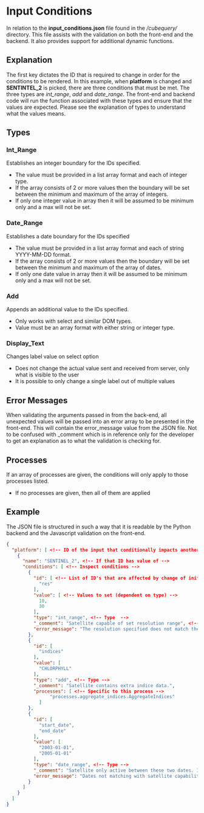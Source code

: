 # Input Conditions

In relation to the **input_conditions.json** file found in the */cubequery/* directory. This file assists with the validation on both the front-end and the backend. It also provides support for additional dynamic functions.

## Explanation
The first key dictates the ID that is required to change in order for the conditions to be rendered. In this example, when **platform** is changed and **SENTINTEL_2** is picked, there are three conditions that must be met. The three types are *int_range*, *add* and *date_range*. The front-end and backend code will run the function associated with these types and ensure that the values are expected. Please see the explanation of types to understand what the values means.

## Types
### Int_Range
Establishes an integer boundary for the IDs specified.
* The value must be provided in a list array format and each of integer type.
* If the array consists of 2 or more values then the boundary will be set between the minimum and maximum of the array of integers. 
* If only one integer value in array then it will be assumed to be minimum only and a max will not be set.

### Date_Range
Establishes a date boundary for the IDs specified
* The value must be provided in a list array format and each of string YYYY-MM-DD format.
* If the array consists of 2 or more values then the boundary will be set between the minimum and maximum of the array of dates. 
* If only one date value in array then it will be assumed to be minimum only and a max will not be set.

### Add
Appends an additional value to the IDs specified.
* Only works with select and similar DOM types.
* Value must be an array format with either string or integer type.

### Display_Text
Changes label value on select option
* Does not change the actual value sent and received from server, only what is visible to the user
* It is possible to only change a single label out of multiple values

## Error Messages
When validating the arguments passed in from the back-end, all unexpected values will be passed into an error array to be presented in the front-end. This will contain the error_message value from the JSON file. Not to be confused with _comment which is in reference only for the developer to get an explanation as to what the validation is checking for.

## Processes
If an array of processes are given, the conditions will only apply to those processes listed. 
* If no processes are given, then all of them are applied

## Example

The JSON file is structured in such a way that it is readable by the Python backend and the Javascript validation on the front-end. 

```json
{
  "platform": [ <!-- ID of the input that conditionally impacts another -->
    {
      "name": "SENTINEL_2", <!-- If that ID has value of -->
      "conditions": [ <!-- Inspect conditions -->
        {
          "id": [ <!-- List of ID's that are affected by change of initial ID's value -->
            "res"
          ],
          "value": [ <!-- Values to set (dependent on type) -->
            10,
            30
          ],
          "type": "int_range", <!-- Type  -->
          "_comment": "Satellite capable of set resolution range", <!-- Comment only visible for developer -->
          "error_message": "The resolution specified does not match the satellites capabilities" <!-- Error message visible to client -->
        },
        {
          "id": [
            "indices"
          ],
          "value": [
            "CHLORPHYLL"
          ],
          "type": "add", <!-- Type -->
          "_comment": "Satellite contains extra indice data.",
          "processes": [ <!-- Specific to this process -->
                "processes.aggregate_indices.AggregateIndices"
            ]
        },
        {
          "id": [
            "start_date",
            "end_date"
          ],
          "value": [
            "2003-01-01",
            "2005-01-01"
          ],
          "type": "date_range", <!-- Type -->
          "_comment": "Satellite only active between these two dates. If only one date provided, it means the satellite is still active.",
          "error_message": "Dates not matching with satellite capabilities"
        }
      ]
    }
  ]
}
```

